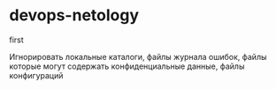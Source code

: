 # devops-netology
first

Игнорировать локальные каталоги, файлы журнала ошибок, файлы которые могут содержать конфиденциальные данные, файлы конфигураций
